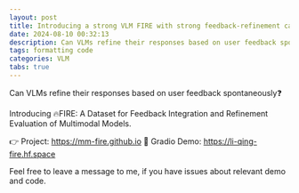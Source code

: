 ```yaml
---
layout: post
title: Introducing a strong VLM FIRE with strong feedback-refinement capability.
date: 2024-08-10 00:32:13
description: Can VLMs refine their responses based on user feedback spontaneously❓
tags: formatting code
categories: VLM
tabs: true
---
```


Can VLMs refine their responses based on user feedback spontaneously❓

Introducing 🔥FIRE: A Dataset for Feedback Integration and Refinement Evaluation of Multimodal Models.

👉 Project: https://mm-fire.github.io
🚀 Gradio Demo: https://li-qing-fire.hf.space


Feel free to leave a message to me, if you have issues about relevant demo and code.